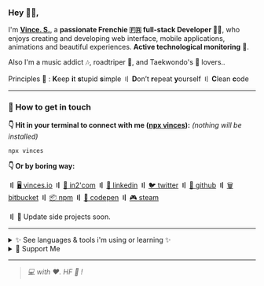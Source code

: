 ### Hey 👋🏻,

I'm **[Vince. S.][1]**, a **passionate Frenchie 🇫🇷 full-stack Developer 🧙‍♂️**, who enjoys creating and developing web interface,
mobile applications, animations and beautiful experiences. **Active technological monitoring** 🍃.  

Also I'm a music addict 🎶, roadtriper 🚀, and Taekwondo's 🥋 lovers..

Principles 🧠 : **K**eep **i**t **s**tupid **s**imple 〢 **D**on’t **r**epeat **y**ourself  〢 **C**lean **c**ode

---

### 🔗 How to get in touch

**👇 Hit in your terminal to connect with me ([npx vinces][10]):** _(nothing will be installed)_

```bash
npx vinces
```

**👇 Or by boring way:**

**〢**
[🖥 vinces.io][1] **〢** 
[🔗 in2'com][6] **〢**
[👔 linkedin][2] **〢**
[🐦 twitter][12] **〢**
[🐙 github][3] **〢**
[🗑 bitbucket][4] **〢**
[📦 npm][5] **〢**
[🧪 codepen][11] **〢**
[🎮 steam][7]

**〢**
👀️ Update side projects soon.


---


<details>

<summary>✨ See languages & tools i'm using or learning ✨</summary>

```javascript
import { HumanInterface } from '~/domain/model/human.model'

export const developer: HumanInterface[] = {
  /* learning in progress on comment keys */
  web: {
    languages: {
      regular: ['php', 'javascript', 'typescript', 'node.js', 'three.js'],
      others: [ 'sql', 'html', 'css', 'yaml', 'sass', 'boring..'],
    },
    framework: {
      php: ['symfony', 'laravel', 'slimframework'],
      test: ['phpunit', 'behat', 'eslint'],
      js: ['vue.js', 'nuxt'] /* react */,
      css: ['bootstrap', 'material', 'vuetify', '..'],
    },
    databases: ['mysql', 'mariadb'] /* elasticsearch, typesense */,
    cms: ['wordpress', 'drupal', 'prestashop', '..'],
  }, 
  web3: {
    vr3D: ['webGl', 'three.js'],
    /* blockchain: ['solidity', 'truffle', '..'], */
  }, 
  devops: {
    containers: ['docker'],
    systems: ['debian', 'ubuntu', 'raspberry', 'windows'],
    webserver: ['nginx', 'apache'],
    /* orchestration: ['kubernetes'], */
  },
  deployment: ['capistrano'] /* kubernetes */,
  continuous: ['bitbucket pipeline'] /* drone.io */,
  misc: ['git', 'makefile', 'firebase', 'socket.io', 'plesk', '..'],
  software: ['adobe cc', '3ds max', 'libre office', 'phpstorm', '..'],
  /* ... */
}
```

</details>


<details>
 
<summary>🎁 Support Me</summary>

- Buy me a coffee: [@vinces][9]
- Paypal: [@vincesio][8]  

</details>


---


> _💻 with ❤. HF 🍻 !_


[1]: https://vinces.io
[2]: https://www.linkedin.com/in/vince-s
[3]: https://github.com/Sp0ne
[4]: https://bitbucket.org/Sp0ne/
[5]: https://www.npmjs.com/~sp0ne
[6]: https://in2com.fr
[7]: https://steamcommunity.com/id/-Sp0ne
[8]: https://www.paypal.com/paypalme/vincesio
[9]: https://www.buymeacoffee.com/vinces
[10]: https://github.com/sp0ne/npx-card
[11]: https://codepen.io/Sp0ne
[12]: https://twitter.com/sp0ne_
